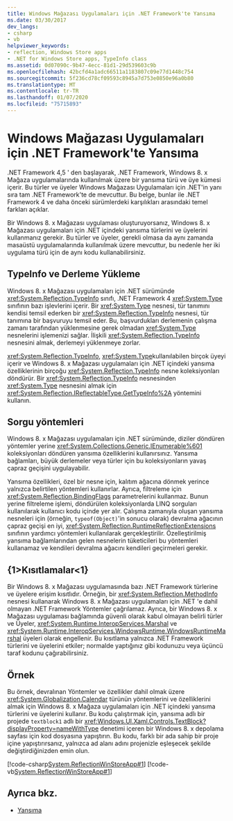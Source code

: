 ```yaml
---
title: Windows Mağazası Uygulamaları için .NET Framework'te Yansıma
ms.date: 03/30/2017
dev_langs:
- csharp
- vb
helpviewer_keywords:
- reflection, Windows Store apps
- .NET for Windows Store apps, TypeInfo class
ms.assetid: 0d07090c-9b47-4ecc-81d1-29d539603c9b
ms.openlocfilehash: 42bcfd4a1adc66511a1183807c09e77d1448c754
ms.sourcegitcommit: 5f236cd78cf09593c8945a7d753e0850e96a0b80
ms.translationtype: MT
ms.contentlocale: tr-TR
ms.lasthandoff: 01/07/2020
ms.locfileid: "75715893"
---
```

# <a name="reflection-in-the-net-framework-for-windows-store-apps"></a>Windows Mağazası Uygulamaları için .NET Framework'te Yansıma

.NET Framework 4,5 ' den başlayarak, .NET Framework, Windows 8. x Mağaza uygulamalarında kullanılmak üzere bir yansıma türü ve üye kümesi içerir. Bu türler ve üyeler Windows Mağazası Uygulamaları için .NET'in yanı sıra tam .NET Framework'te de mevcuttur. Bu belge, bunlar ile .NET Framework 4 ve daha önceki sürümlerdeki karşılıkları arasındaki temel farkları açıklar.  
  
 Bir Windows 8. x Mağazası uygulaması oluşturuyorsanız, Windows 8. x Mağazası uygulamaları için .NET içindeki yansıma türlerini ve üyelerini kullanmanız gerekir. Bu türler ve üyeler, gerekli olmasa da aynı zamanda masaüstü uygulamalarında kullanılmak üzere mevcuttur, bu nedenle her iki uygulama türü için de aynı kodu kullanabilirsiniz.  
  
## <a name="typeinfo-and-assembly-loading"></a>TypeInfo ve Derleme Yükleme  
 Windows 8. x Mağazası uygulamaları için .NET sürümünde <xref:System.Reflection.TypeInfo> sınıfı, .NET Framework 4 <xref:System.Type> sınıfının bazı işlevlerini içerir. Bir <xref:System.Type> nesnesi, tür tanımını kendisi temsil ederken bir <xref:System.Reflection.TypeInfo> nesnesi, tür tanımına bir başvuruyu temsil eder. Bu, başvurdukları derlemenin çalışma zamanı tarafından yüklenmesine gerek olmadan <xref:System.Type> nesnelerini işlemenizi sağlar. İlişkili <xref:System.Reflection.TypeInfo> nesnesini almak, derlemeyi yüklenmeye zorlar.  
  
 <xref:System.Reflection.TypeInfo>, <xref:System.Type>kullanılabilen birçok üyeyi içerir ve Windows 8. x Mağazası uygulamaları için .NET içindeki yansıma özelliklerinin birçoğu <xref:System.Reflection.TypeInfo> nesne koleksiyonları döndürür. Bir <xref:System.Reflection.TypeInfo> nesnesinden <xref:System.Type> nesnesini almak için <xref:System.Reflection.IReflectableType.GetTypeInfo%2A> yöntemini kullanın.  
  
## <a name="query-methods"></a>Sorgu yöntemleri  
 Windows 8. x Mağazası uygulamaları için .NET sürümünde, diziler döndüren yöntemler yerine <xref:System.Collections.Generic.IEnumerable%601> koleksiyonları döndüren yansıma özelliklerini kullanırsınız. Yansıma bağlamları, büyük derlemeler veya türler için bu koleksiyonların yavaş çapraz geçişini uygulayabilir.  
  
 Yansıma özellikleri, özel bir nesne için, kalıtım ağacına dönmek yerince yalnızca belirtilen yöntemleri kullanırlar. Ayrıca, filtreleme için <xref:System.Reflection.BindingFlags> parametrelerini kullanmaz. Bunun yerine filtreleme işlemi, döndürülen koleksiyonlarda LINQ sorguları kullanılarak kullanıcı kodu içinde yer alır. Çalışma zamanıyla oluşan yansıma nesneleri için (örneğin, `typeof(Object)`'in sonucu olarak) devralma ağacının çapraz geçişi en iyi, <xref:System.Reflection.RuntimeReflectionExtensions> sınıfının yardımcı yöntemleri kullanılarak gerçekleştirilir. Özelleştirilmiş yansıma bağlamlarından gelen nesnelerin tüketicileri bu yöntemleri kullanamaz ve kendileri devralma ağacını kendileri geçirmeleri gerekir.  
  
## <a name="restrictions"></a>{1&gt;Kısıtlamalar&lt;1}  
 Bir Windows 8. x Mağazası uygulamasında bazı .NET Framework türlerine ve üyelere erişim kısıtlıdır. Örneğin, bir <xref:System.Reflection.MethodInfo> nesnesi kullanarak Windows 8. x Mağazası uygulamaları için .NET 'e dahil olmayan .NET Framework Yöntemler çağrılamaz. Ayrıca, bir Windows 8. x Mağazası uygulaması bağlamında güvenli olarak kabul olmayan belirli türler ve Üyeler, <xref:System.Runtime.InteropServices.Marshal> ve <xref:System.Runtime.InteropServices.WindowsRuntime.WindowsRuntimeMarshal> üyeleri olarak engellenir. Bu kısıtlama yalnızca .NET Framework türlerini ve üyelerini etkiler; normalde yaptığınız gibi kodunuzu veya üçüncü taraf kodunu çağırabilirsiniz.  
  
## <a name="example"></a>Örnek  
 Bu örnek, devralınan Yöntemler ve özellikler dahil olmak üzere <xref:System.Globalization.Calendar> türünün yöntemlerini ve özelliklerini almak için Windows 8. x Mağaza uygulamaları için .NET içindeki yansıma türlerini ve üyelerini kullanır. Bu kodu çalıştırmak için, yansıma adlı bir projede `textblock1` adlı bir <xref:Windows.UI.Xaml.Controls.TextBlock?displayProperty=nameWithType> denetimi içeren bir Windows 8. x depolama sayfası için kod dosyasına yapıştırın. Bu kodu, farklı bir ada sahip bir proje içine yapıştırırsanız, yalnızca ad alanı adını projenizle eşleşecek şekilde değiştirdiğinizden emin olun.  
  
 [!code-csharp[System.ReflectionWinStoreApp#1](../../../samples/snippets/csharp/VS_Snippets_CLR_System/system.reflectionwinstoreapp/cs/mainpage.xaml.cs#1)]
 [!code-vb[System.ReflectionWinStoreApp#1](../../../samples/snippets/visualbasic/VS_Snippets_CLR_System/system.reflectionwinstoreapp/vb/mainpage.xaml.vb#1)]  
  
## <a name="see-also"></a>Ayrıca bkz.

- [Yansıma](reflection.md)
